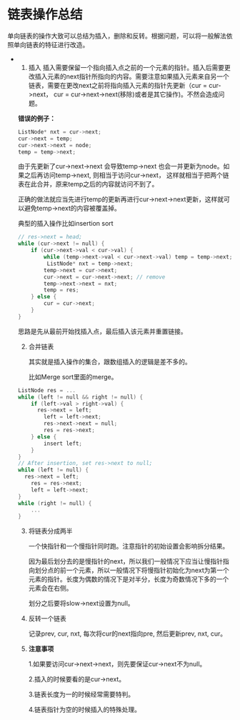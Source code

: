 # 链表操作总结
单向链表的操作大致可以总结为插入，删除和反转。根据问题，可以将一般解法依照单向链表的特征进行改造。

- 1. 插入
       插入需要保留一个指向插入点之前的一个元素的指针。插入后需要更改插入元素的next指针所指向的内容。需要注意如果插入元素来自另一个链表，需要在更改next之前将指向插入元素的指针先更新（cur = cur->next， cur = cur->next->next(移除)或者是其它操作)。不然会造成问题。

    **错误的例子：**

    ```c++
    ListNode* nxt = cur->next;
    cur->next = temp;
    cur->next->next = node;
    temp = temp->next;
    ```

    由于先更新了cur->next->next 会导致temp->next 也会一并更新为node。如果之后再访问temp->next, 则相当于访问cur->next， 这样就相当于把两个链表在此合并，原来temp之后的内容就访问不到了。

    正确的做法就应当先进行temp的更新再进行cur->next->next更新，这样就可以避免temp->next的内容被覆盖掉。

  典型的插入操作比如insertion sort

  ```c++
  // res->next = head;
  while (cur->next != null) {
      if (cur->next->val < cur->val) {
          while (temp->next->val < cur->next->val) temp = temp->next;
           ListNode* nxt = temp->next;
          temp->next = cur->next;
          cur->next = cur->next->next; // remove
          temp->next->next = nxt;
          temp = res;
      } else {
          cur = cur->next;
      }
  }
  ```

  思路是先从最前开始找插入点，最后插入该元素并重置链接。

  2. 合并链表

     其实就是插入操作的集合，跟数组插入的逻辑是差不多的。

     比如Merge sort里面的merge。

  ```c++
  ListNode res = ...
  while (left != null && right != null) {
      if (left->val > right->val) {
  		res->next = left;
          left = left->next;
          res->next->next = null;
          res = res->next;
      } else {
          insert left;
      }
  }
  // After insertion, set res->next to null;
  while (left != null) {
  	res->next = left;
      res = res->next;
      left = left->next;
  }
  while (right != null) {
      ...
  }
  ```

  3. 将链表分成两半

     一个快指针和一个慢指针同时跑。注意指针的初始设置会影响拆分结果。

     因为最后划分去的是慢指针的next，所以我们一般情况下应当让慢指针指向划分点的前一个元素，所以一般情况下将慢指针初始化为next为第一个元素的指针。长度为偶数的情况下是对半分，长度为奇数情况下多的一个元素会在右侧。

     划分之后要将slow->next设置为null。

  4. 反转一个链表

     记录prev, cur, nxt, 每次将cur的next指向pre, 然后更新prev, nxt, cur。

  5. **注意事项**

     1.如果要访问cur->next->next，则先要保证cur->next不为null。

     2.插入的时候要看的是cur->next。

     3.链表长度为一的时候经常需要特判。

     4.链表指针为空的时候插入的特殊处理。

  

  
